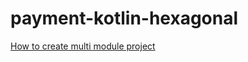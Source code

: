 # payment-kotlin-hexagonal

[How to create multi module project](https://spring.io/guides/gs/multi-module/)